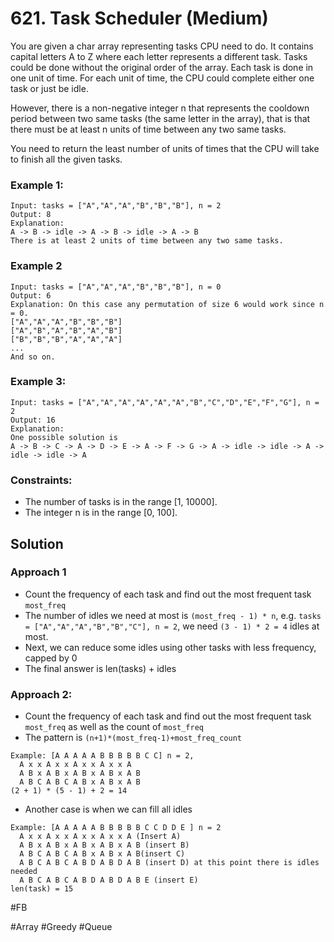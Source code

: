 # 621. Task Scheduler (Medium)

You are given a char array representing tasks CPU need to do. It contains capital letters A to Z where each letter represents a different task. Tasks could be done without the original order of the array. Each task is done in one unit of time. For each unit of time, the CPU could complete either one task or just be idle.

However, there is a non-negative integer n that represents the cooldown period between two same tasks (the same letter in the array), that is that there must be at least n units of time between any two same tasks.

You need to return the least number of units of times that the CPU will take to finish all the given tasks.

### Example 1:
```
Input: tasks = ["A","A","A","B","B","B"], n = 2
Output: 8
Explanation: 
A -> B -> idle -> A -> B -> idle -> A -> B
There is at least 2 units of time between any two same tasks.
```

### Example 2
```
Input: tasks = ["A","A","A","B","B","B"], n = 0
Output: 6
Explanation: On this case any permutation of size 6 would work since n = 0.
["A","A","A","B","B","B"]
["A","B","A","B","A","B"]
["B","B","B","A","A","A"]
...
And so on.
```

### Example 3:
```
Input: tasks = ["A","A","A","A","A","A","B","C","D","E","F","G"], n = 2
Output: 16
Explanation: 
One possible solution is
A -> B -> C -> A -> D -> E -> A -> F -> G -> A -> idle -> idle -> A -> idle -> idle -> A
```

### Constraints:
- The number of tasks is in the range [1, 10000].
- The integer n is in the range [0, 100].

## Solution
### Approach 1
- Count the frequency of each task and find out the most frequent task `most_freq`
- The number of idles we need at most is `(most_freq - 1) * n`, e.g. `tasks = ["A","A","A","B","B","C"], n = 2`, we need `(3 - 1) * 2 = 4` idles at most.
- Next, we can reduce some idles using other tasks with less frequency, capped by 0
- The final answer is len(tasks) + idles


### Approach 2:
- Count the frequency of each task and find out the most frequent task `most_freq` as well as the count of `most_freq`
- The pattern is `(n+1)*(most_freq-1)+most_freq_count`
```
Example: [A A A A A B B B B B C C] n = 2,
  A x x A x x A x x A x x A
  A B x A B x A B x A B x A B
  A B C A B C A B x A B x A B
(2 + 1) * (5 - 1) + 2 = 14
```
- Another case is when we can fill all idles
```
Example: [A A A A A B B B B B C C D D E ] n = 2
  A x x A x x A x x A x x A (Insert A)
  A B x A B x A B x A B x A B (insert B)
  A B C A B C A B x A B x A B(insert C)
  A B C A B C A B D A B D A B (insert D) at this point there is idles needed
  A B C A B C A B D A B D A B E (insert E)
len(task) = 15
```

#FB

#Array #Greedy #Queue
